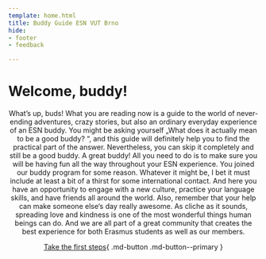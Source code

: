 ```yaml
---
template: home.html
title: Buddy Guide ESN VUT Brno
hide:
- footer
- feedback

---
```


# Welcome, buddy!

<div align="center">What’s up, buds! What you are reading now is a guide to the world of never-ending adventures, crazy stories, but also an ordinary everyday experience of an ESN buddy. You might be asking yourself „What does it actually mean to be a good buddy? “, and this guide will definitely help you to find the practical part of the answer. Nevertheless, you can skip it completely and still be a good buddy. A great buddy! All you need to do is to make sure you will be having fun all the way throughout your ESN experience. You joined our buddy program for some reason. Whatever it might be, I bet it must include at least a bit of a thirst for some international contact. And here you have an opportunity to engage with a new culture, practice your language skills, and have friends all around the world. Also, remember that your help can make someone else‘s day really awesome. As cliche as it sounds, spreading love and kindness is one of the most wonderful things human beings can do. And we are all part of a great community that creates the best experience for both Erasmus students as well as our members.



[Take the first steps](first-steps.md){ .md-button .md-button--primary }
